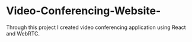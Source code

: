 # Video-Conferencing-Website-
Through this project I created video conferencing application using React and WebRTC.
